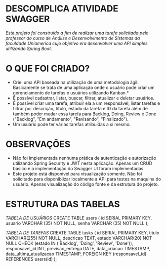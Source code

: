 # DESCOMPLICA ATIVIDADE SWAGGER
*Este projeto foi construído a fim de realizar uma tarefa solicitada pelo professor do curso de Análise e Desenvolvimento de Sistemas da faculdade Uniamerica cujo objetivo era desenvolver uma API simples utilizando Spring Boot.* 


# O QUE FOI CRIADO?
* Criei uma API baseada na utilização de uma metodologia ágil. Basicamente se trata de uma aplicação onde o usuário pode criar um gerenciamento de tarefas e usuários utilizando Kanban.*
* É possível cadastrar, listar, buscar, filtrar, atualizar e deletar usuários.
* É possível criar uma tarefa, atribuir ela a um responsável, listar tarefas e filtrar por descrição, título, estado da tarefa e ID da tarefa além de também poder mudar essa tarefa
para Backlog, Doing, Review e Done ("Backlog", "Em andamento", "Revisando", "Finalizado").
* Um usuário pode ter várias tarefas atribuídas a si mesmo.


# OBSERVAÇÕES
* Não foi implementada nenhuma prática de autenticação e autorização utilizando Spring Security e JWT nesta aplicação. Apenas um CRUD básico e a implementação do Swagger UI foram implementadas.
* Este projeto está disponível para visualização somente. Não foi solicitado para disponibilzar localmente a API para testes na máquina do usuário. Apenas visualização do código fonte e da estrutura do projeto.


# ESTRUTURA DAS TABELAS

*TABELA DE USUÁRIOS*
CREATE TABLE users (
	id SERIAL PRIMARY KEY,
	usuario VARCHAR (35) NOT NULL,
	senha VARCHAR (35) NOT NULL
);

*TABELA DE TAREFAS*
CREATE TABLE tasks (
    id SERIAL PRIMARY KEY,
    titulo VARCHAR(255) NOT NULL,
    descricao TEXT,
    estado VARCHAR(20) NOT NULL CHECK (estado IN ('Backlog', 'Doing', 'Review', 'Done')),
    responsavel_id INT,
	previsao_entrega DATE,
    data_criacao TIMESTAMP,
    data_ultima_atualizacao TIMESTAMP,
    FOREIGN KEY (responsavel_id) REFERENCES users(id)
);
